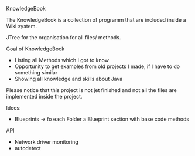 KnowledgeBook

The KnowledgeBook is a collection of programm that are included inside a Wiki system.

JTree for the organisation for all files/ methods.

Goal of KnowledgeBook
 - Listing all Methods which I got to know
 - Opportunity to get examples from old projects I made, if I have to do something similar
 - Showing all knowledge and skills about Java

Please notice that this project is not jet finished and not all the files are implemented inside the project. 


Idees:
- Blueprints -> fo each Folder a Blueprint section with base code methods

API
 - Network driver monitoring
 - autodetect